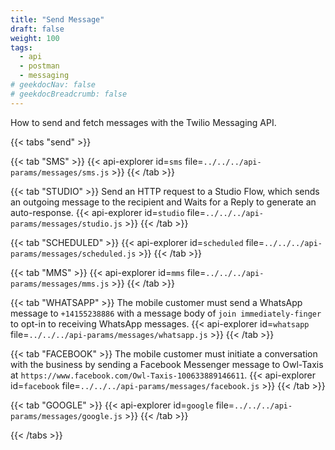 ```yaml
---
title: "Send Message"
draft: false
weight: 100
tags:
  - api
  - postman
  - messaging
# geekdocNav: false
# geekdocBreadcrumb: false
---
```


How to send and fetch messages with the Twilio Messaging API.

{{< tabs "send" >}}

{{< tab "SMS" >}}
{{< api-explorer id=`sms` file=`../../../api-params/messages/sms.js` >}}
{{< /tab >}}

{{< tab "STUDIO" >}}
Send an HTTP request to a Studio Flow, which sends an outgoing message to the recipient and Waits for a Reply to generate an auto-response. 
{{< api-explorer id=`studio` file=`../../../api-params/messages/studio.js` >}}
{{< /tab >}}

{{< tab "SCHEDULED" >}}
{{< api-explorer id=`scheduled` file=`../../../api-params/messages/scheduled.js` >}}
{{< /tab >}}

{{< tab "MMS" >}}
{{< api-explorer id=`mms` file=`../../../api-params/messages/mms.js` >}}
{{< /tab >}}

{{< tab "WHATSAPP" >}}
The mobile customer must send a WhatsApp message to `+14155238886` with a message body of  `join immediately-finger` to opt-in to receiving WhatsApp messages.
{{< api-explorer id=`whatsapp` file=`../../../api-params/messages/whatsapp.js` >}}
{{< /tab >}}

{{< tab "FACEBOOK" >}}
The mobile customer must initiate a conversation with the business by sending a Facebook Messenger message to Owl-Taxis at `https://www.facebook.com/Owl-Taxis-100633889146611`.
{{< api-explorer id=`facebook` file=`../../../api-params/messages/facebook.js` >}}
{{< /tab >}}

{{< tab "GOOGLE" >}}
{{< api-explorer id=`google` file=`../../../api-params/messages/google.js` >}}
{{< /tab >}}

{{< /tabs >}}
